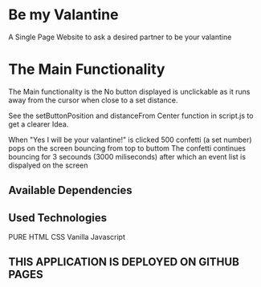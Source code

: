 # Be my Valantine

A Single Page Website to ask a desired partner to be your valantine

# The Main Functionality

The Main functionality is the No button displayed is unclickable as it runs away from the cursor when close to a set distance.

See the setButtonPosition and distanceFrom Center function in script.js to get a clearer Idea.

When "Yes I will be your valantine!" is clicked 500 confetti (a set number) pops on the screen bouncing from top to buttom
The confetti continues bouncing for 3 secounds (3000 miliseconds) after which an event list is dispalyed on the screen

## Available Dependencies

## Used Technologies

PURE HTML
CSS
Vanilla Javascript

## THIS APPLICATION IS DEPLOYED ON GITHUB PAGES
